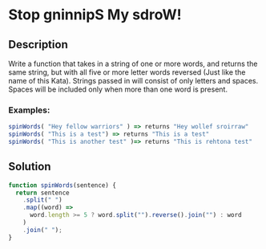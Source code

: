 # Stop gninnipS My sdroW!

## Description

Write a function that takes in a string of one or more words, and returns the same string, but with all five or more letter words reversed (Just like the name of this Kata). Strings passed in will consist of only letters and spaces. Spaces will be included only when more than one word is present.

### Examples:

```javascript
spinWords( "Hey fellow warriors" ) => returns "Hey wollef sroirraw"
spinWords( "This is a test") => returns "This is a test"
spinWords( "This is another test" )=> returns "This is rehtona test"
```

## Solution

```javascript
function spinWords(sentence) {
  return sentence
    .split(" ")
    .map((word) =>
      word.length >= 5 ? word.split("").reverse().join("") : word
    )
    .join(" ");
}
```
